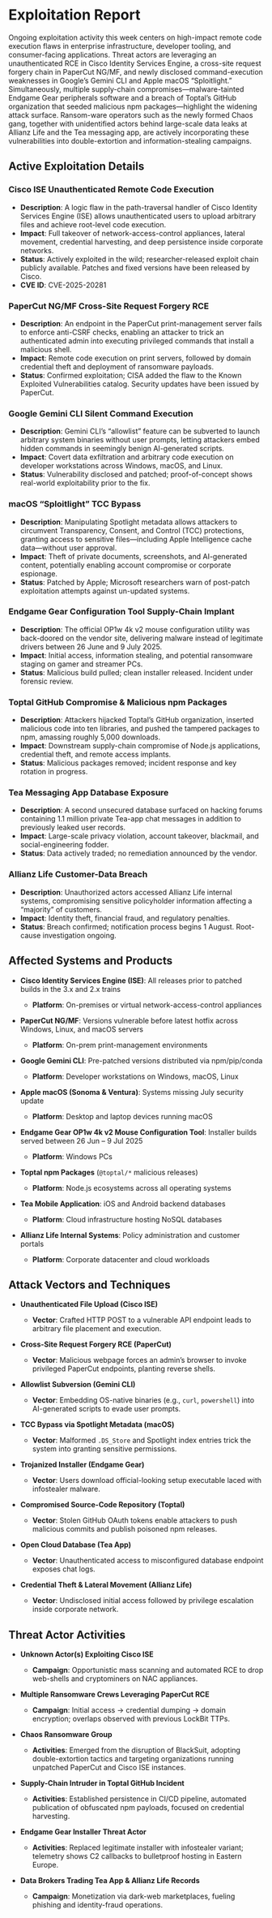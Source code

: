# Exploitation Report

Ongoing exploitation activity this week centers on high-impact remote code execution flaws in enterprise infrastructure, developer tooling, and consumer-facing applications. Threat actors are leveraging an unauthenticated RCE in Cisco Identity Services Engine, a cross-site request forgery chain in PaperCut NG/MF, and newly disclosed command-execution weaknesses in Google’s Gemini CLI and Apple macOS “Sploitlight.” Simultaneously, multiple supply-chain compromises—malware-tainted Endgame Gear peripherals software and a breach of Toptal’s GitHub organization that seeded malicious npm packages—highlight the widening attack surface. Ransom-ware operators such as the newly formed Chaos gang, together with unidentified actors behind large-scale data leaks at Allianz Life and the Tea messaging app, are actively incorporating these vulnerabilities into double-extortion and information-stealing campaigns.

## Active Exploitation Details

### Cisco ISE Unauthenticated Remote Code Execution  
- **Description**: A logic flaw in the path-traversal handler of Cisco Identity Services Engine (ISE) allows unauthenticated users to upload arbitrary files and achieve root-level code execution.  
- **Impact**: Full takeover of network-access-control appliances, lateral movement, credential harvesting, and deep persistence inside corporate networks.  
- **Status**: Actively exploited in the wild; researcher-released exploit chain publicly available. Patches and fixed versions have been released by Cisco.  
- **CVE ID**: CVE-2025-20281  

### PaperCut NG/MF Cross-Site Request Forgery RCE  
- **Description**: An endpoint in the PaperCut print-management server fails to enforce anti-CSRF checks, enabling an attacker to trick an authenticated admin into executing privileged commands that install a malicious shell.  
- **Impact**: Remote code execution on print servers, followed by domain credential theft and deployment of ransomware payloads.  
- **Status**: Confirmed exploitation; CISA added the flaw to the Known Exploited Vulnerabilities catalog. Security updates have been issued by PaperCut.  

### Google Gemini CLI Silent Command Execution  
- **Description**: Gemini CLI’s “allowlist” feature can be subverted to launch arbitrary system binaries without user prompts, letting attackers embed hidden commands in seemingly benign AI-generated scripts.  
- **Impact**: Covert data exfiltration and arbitrary code execution on developer workstations across Windows, macOS, and Linux.  
- **Status**: Vulnerability disclosed and patched; proof-of-concept shows real-world exploitability prior to the fix.  

### macOS “Sploitlight” TCC Bypass  
- **Description**: Manipulating Spotlight metadata allows attackers to circumvent Transparency, Consent, and Control (TCC) protections, granting access to sensitive files—including Apple Intelligence cache data—without user approval.  
- **Impact**: Theft of private documents, screenshots, and AI-generated content, potentially enabling account compromise or corporate espionage.  
- **Status**: Patched by Apple; Microsoft researchers warn of post-patch exploitation attempts against un-updated systems.  

### Endgame Gear Configuration Tool Supply-Chain Implant  
- **Description**: The official OP1w 4k v2 mouse configuration utility was back-doored on the vendor site, delivering malware instead of legitimate drivers between 26 June and 9 July 2025.  
- **Impact**: Initial access, information stealing, and potential ransomware staging on gamer and streamer PCs.  
- **Status**: Malicious build pulled; clean installer released. Incident under forensic review.  

### Toptal GitHub Compromise & Malicious npm Packages  
- **Description**: Attackers hijacked Toptal’s GitHub organization, inserted malicious code into ten libraries, and pushed the tampered packages to npm, amassing roughly 5,000 downloads.  
- **Impact**: Downstream supply-chain compromise of Node.js applications, credential theft, and remote access implants.  
- **Status**: Malicious packages removed; incident response and key rotation in progress.  

### Tea Messaging App Database Exposure  
- **Description**: A second unsecured database surfaced on hacking forums containing 1.1 million private Tea-app chat messages in addition to previously leaked user records.  
- **Impact**: Large-scale privacy violation, account takeover, blackmail, and social-engineering fodder.  
- **Status**: Data actively traded; no remediation announced by the vendor.  

### Allianz Life Customer-Data Breach  
- **Description**: Unauthorized actors accessed Allianz Life internal systems, compromising sensitive policyholder information affecting a “majority” of customers.  
- **Impact**: Identity theft, financial fraud, and regulatory penalties.  
- **Status**: Breach confirmed; notification process begins 1 August. Root-cause investigation ongoing.

## Affected Systems and Products

- **Cisco Identity Services Engine (ISE)**: All releases prior to patched builds in the 3.x and 2.x trains  
  - **Platform**: On-premises or virtual network-access-control appliances  

- **PaperCut NG/MF**: Versions vulnerable before latest hotfix across Windows, Linux, and macOS servers  
  - **Platform**: On-prem print-management environments  

- **Google Gemini CLI**: Pre-patched versions distributed via npm/pip/conda  
  - **Platform**: Developer workstations on Windows, macOS, Linux  

- **Apple macOS (Sonoma & Ventura)**: Systems missing July security update  
  - **Platform**: Desktop and laptop devices running macOS  

- **Endgame Gear OP1w 4k v2 Mouse Configuration Tool**: Installer builds served between 26 Jun – 9 Jul 2025  
  - **Platform**: Windows PCs  

- **Toptal npm Packages** (`@toptal/*` malicious releases)  
  - **Platform**: Node.js ecosystems across all operating systems  

- **Tea Mobile Application**: iOS and Android backend databases  
  - **Platform**: Cloud infrastructure hosting NoSQL databases  

- **Allianz Life Internal Systems**: Policy administration and customer portals  
  - **Platform**: Corporate datacenter and cloud workloads  

## Attack Vectors and Techniques

- **Unauthenticated File Upload (Cisco ISE)**  
  - **Vector**: Crafted HTTP POST to a vulnerable API endpoint leads to arbitrary file placement and execution.  

- **Cross-Site Request Forgery RCE (PaperCut)**  
  - **Vector**: Malicious webpage forces an admin’s browser to invoke privileged PaperCut endpoints, planting reverse shells.  

- **Allowlist Subversion (Gemini CLI)**  
  - **Vector**: Embedding OS-native binaries (e.g., `curl`, `powershell`) into AI-generated scripts to evade user prompts.  

- **TCC Bypass via Spotlight Metadata (macOS)**  
  - **Vector**: Malformed `.DS_Store` and Spotlight index entries trick the system into granting sensitive permissions.  

- **Trojanized Installer (Endgame Gear)**  
  - **Vector**: Users download official-looking setup executable laced with infostealer malware.  

- **Compromised Source-Code Repository (Toptal)**  
  - **Vector**: Stolen GitHub OAuth tokens enable attackers to push malicious commits and publish poisoned npm releases.  

- **Open Cloud Database (Tea App)**  
  - **Vector**: Unauthenticated access to misconfigured database endpoint exposes chat logs.  

- **Credential Theft & Lateral Movement (Allianz Life)**  
  - **Vector**: Undisclosed initial access followed by privilege escalation inside corporate network.  

## Threat Actor Activities

- **Unknown Actor(s) Exploiting Cisco ISE**  
  - **Campaign**: Opportunistic mass scanning and automated RCE to drop web-shells and cryptominers on NAC appliances.  

- **Multiple Ransomware Crews Leveraging PaperCut RCE**  
  - **Campaign**: Initial access → credential dumping → domain encryption; overlaps observed with previous LockBit TTPs.  

- **Chaos Ransomware Group**  
  - **Activities**: Emerged from the disruption of BlackSuit, adopting double-extortion tactics and targeting organizations running unpatched PaperCut and Cisco ISE instances.  

- **Supply-Chain Intruder in Toptal GitHub Incident**  
  - **Activities**: Established persistence in CI/CD pipeline, automated publication of obfuscated npm payloads, focused on credential harvesting.  

- **Endgame Gear Installer Threat Actor**  
  - **Activities**: Replaced legitimate installer with infostealer variant; telemetry shows C2 callbacks to bulletproof hosting in Eastern Europe.  

- **Data Brokers Trading Tea App & Allianz Life Records**  
  - **Campaign**: Monetization via dark-web marketplaces, fueling phishing and identity-fraud operations.  